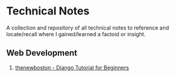 # Technical Notes

A collection and repository of all technical notes to reference and locate/recall where I gained/learned a factoid or insight.

## Web Development

1. [thenewboston - Django Tutorial for Beginners](thenewboston-django-tutorial-for-beginners/README.md)
